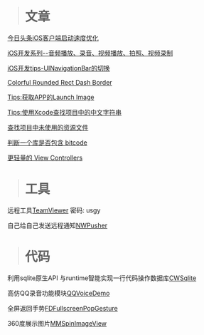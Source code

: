 > # 文章

[今日头条iOS客户端启动速度优化](https://juejin.im/entry/5b6061bef265da0f574dfd21)

[iOS开发系列--音频播放、录音、视频播放、拍照、视频录制](www.cnblogs.com/kenshincui/p/4186022.html#avFoundationCamera)

[iOS开发tips-UINavigationBar的切换](www.cnblogs.com/kenshincui/p/iOS-kai-fatipsUINavigationBar-de-qie-huan.html)

[Colorful Rounded Rect Dash Border](http://yulingtianxia.com/blog/2018/04/30/Colorful-Rounded-Rect-Dash-Border/)

[Tips:获取APP的Launch Image](http://adad184.com/2015/10/15/tips-access-current-launch-image/)

[Tips:使用Xcode查找项目中的中文字符串](http://adad184.com/2015/10/09/tips-search-chinese-string/)

[查找项目中未使用的资源文件](adad184.com/2015/05/11/find-unused-images-in-project/)

[判断一个库是否包含 bitcode](http://tang3w.com/2015/10/29/判断一个库是否包含-bitcode.html)

[更轻量的 View Controllers](https://objccn.io/issue-1-1/)

> # 工具

远程工具[TeamViewer](https://pan.baidu.com/s/1OjkNWsiUB1UeLOoyvNCA3Q) 密码: usgy 

自己给自己发送远程通知[NWPusher](https://github.com/noodlewerk/NWPusher)

> # 代码

利用sqlite原生API 与runtime智能实现一行代码操作数据库[CWSqlite](https://github.com/ChavezChen/CWSqlite)

高仿QQ录音功能模块[QQVoiceDemo](https://github.com/ChavezChen/QQVoiceDemo)

全屏返回手势[FDFullscreenPopGesture](https://github.com/forkingdog/FDFullscreenPopGesture)

360度展示图片[MMSpinImageView](https://github.com/adad184/MMSpinImageView)

